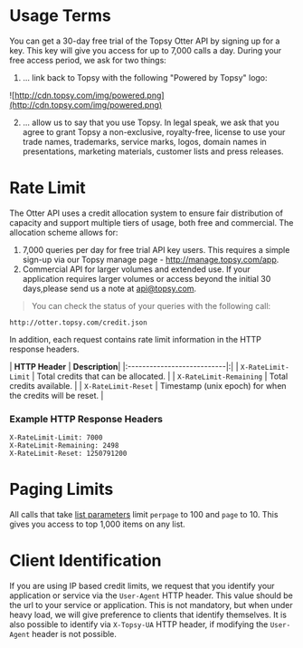 # Usage Terms #

You can get a 30-day free trial of the Topsy Otter API by signing up for a key. This key will give you access for up to 7,000 calls a day.  During your free access period, we ask for two things:

1. ... link back to Topsy with the following "Powered by Topsy" logo:

![http://cdn.topsy.com/img/powered.png](http://cdn.topsy.com/img/powered.png)

2. ... allow us to say that you use Topsy.  In legal speak, we ask that you agree to grant Topsy a non-exclusive, royalty-free, license to use your trade names, trademarks, service marks, logos, domain names in presentations, marketing materials, customer lists and press releases.

# Rate Limit #

The Otter API uses a credit allocation system to ensure fair distribution of capacity and support multiple tiers of usage, both free and commercial. The allocation scheme allows for:

  1. 7,000 queries per day for free trial API key users. This requires a simple sign-up via our Topsy manage page - http://manage.topsy.com/app.
  1. Commercial API for larger volumes and extended use.  If your application requires larger volumes or access beyond the initial 30 days,please send us a note at api@topsy.com. 

> You can check the status of your queries with the following call:

```
http://otter.topsy.com/credit.json
```

In addition, each request contains rate limit information in the HTTP response headers.

| **HTTP Header**            | **Description**|
|:---------------------------|:|
| `X-RateLimit-Limit`      | Total credits that can be allocated. |
| `X-RateLimit-Remaining`  | Total credits available. |
| `X-RateLimit-Reset`      | Timestamp (unix epoch) for when the credits will be reset. |

### Example HTTP Response Headers ###

```
X-RateLimit-Limit: 7000
X-RateLimit-Remaining: 2498
X-RateLimit-Reset: 1250791200
```

# Paging Limits #

All calls that take [list parameters](ResListParameters.md) limit `perpage` to 100 and `page` to 10. This gives you access to top 1,000 items on any list.

# Client Identification #

If you are using IP based credit limits, we request that you identify your application or service via the `User-Agent` HTTP header. This value should be the url to your service or application. This is not mandatory, but when under heavy load, we will give preference to clients that identify themselves. It is also possible to identify via `X-Topsy-UA` HTTP header, if modifying the `User-Agent` header is not possible.